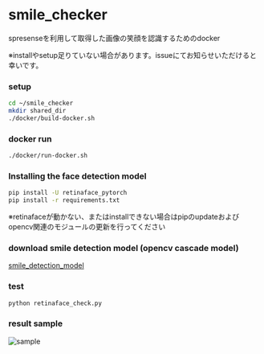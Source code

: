 # smile_checker
spresenseを利用して取得した画像の笑顔を認識するためのdocker

※installやsetup足りていない場合があります。issueにてお知らせいただけると幸いです。

### setup
```sh
cd ~/smile_checker
mkdir shared_dir
./docker/build-docker.sh
```
### docker run
```sh
./docker/run-docker.sh
```
### Installing the face detection model
```sh
pip install -U retinaface_pytorch
pip install -r requirements.txt
```

※retinafaceが動かない、またはinstallできない場合はpipのupdateおよびopencv関連のモジュールの更新を行ってください

### download smile detection model (opencv cascade model)
[smile_detection_model](https://github.com/Aparajit-Garg/Face-and-smile-detection)

### test
```sh
python retinaface_check.py
```

### result sample
![sample](https://github.com/higash1/smile_checker/assets/106146319/9cfc682e-4d94-4dca-ae2f-278fc5a8401c)